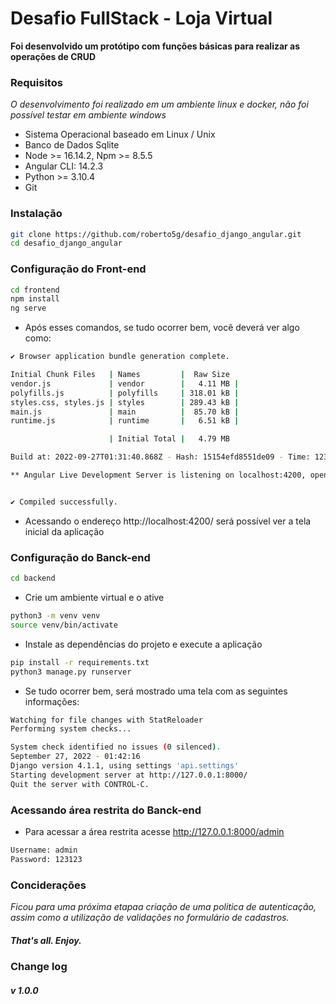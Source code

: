 # Desafio FullStack - Loja Virtual
**Foi desenvolvido um protótipo com funções básicas para realizar as operações de CRUD**

### Requisitos
*O desenvolvimento foi realizado em um ambiente linux e docker, não foi possível testar em ambiente windows*

- Sistema Operacional baseado em Linux / Unix
- Banco de Dados Sqlite
- Node >= 16.14.2, Npm >= 8.5.5
- Angular CLI: 14.2.3
- Python >= 3.10.4
- Git

### Instalação
```bash
git clone https://github.com/roberto5g/desafio_django_angular.git
cd desafio_django_angular
```

### Configuração do Front-end
```bash
cd frontend
npm install
ng serve
```
- Após esses comandos, se tudo ocorrer bem, você deverá ver algo como:
```bash
✔ Browser application bundle generation complete.

Initial Chunk Files   | Names         |  Raw Size
vendor.js             | vendor        |   4.11 MB | 
polyfills.js          | polyfills     | 318.01 kB | 
styles.css, styles.js | styles        | 289.43 kB | 
main.js               | main          |  85.70 kB | 
runtime.js            | runtime       |   6.51 kB | 

                      | Initial Total |   4.79 MB

Build at: 2022-09-27T01:31:40.868Z - Hash: 15154efd8551de09 - Time: 12389ms

** Angular Live Development Server is listening on localhost:4200, open your browser on http://localhost:4200/ **


✔ Compiled successfully.
```
- Acessando o endereço http://localhost:4200/ será possível ver a tela inicial da aplicação

### Configuração do Banck-end
```bash
cd backend
```
- Crie um ambiente virtual e o ative
```bash
python3 -m venv venv
source venv/bin/activate
```
- Instale as dependências do projeto e execute a aplicação
```bash
pip install -r requirements.txt
python3 manage.py runserver
```
- Se tudo ocorrer bem, será mostrado uma tela com as seguintes informações:
```bash
Watching for file changes with StatReloader
Performing system checks...

System check identified no issues (0 silenced).
September 27, 2022 - 01:42:16
Django version 4.1.1, using settings 'api.settings'
Starting development server at http://127.0.0.1:8000/
Quit the server with CONTROL-C.
```
### Acessando área restrita do Banck-end
- Para acessar a área restrita acesse http://127.0.0.1:8000/admin
```bash
Username: admin
Password: 123123
```
### Conciderações 
*Ficou para uma próxima etapaa criação de uma politica de autenticação, assim como a utilização de validações no formulário de cadastros.*

##### That's all. Enjoy.

### Change log
##### v 1.0.0
